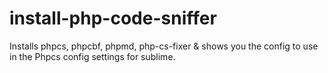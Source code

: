 # install-php-code-sniffer
Installs phpcs, phpcbf, phpmd, php-cs-fixer & shows you the config to use in the Phpcs config settings for sublime.